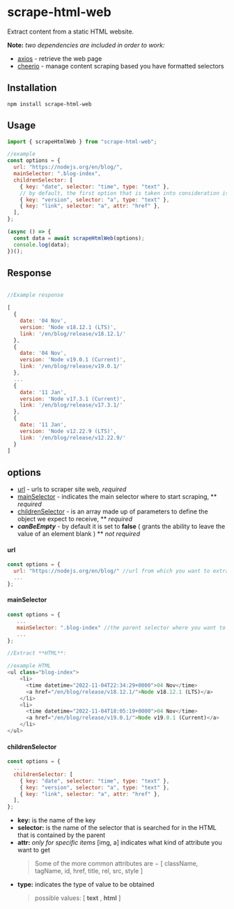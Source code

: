 # scrape-html-web

Extract content from a static HTML website.

**Note:**
_two dependencies are included in order to work:_
* [axios](https://www.npmjs.com/package/cheerio) - retrieve the web page
* [cheerio](https://www.npmjs.com/package/axios) - manage content scraping based you have formatted selectors

## Installation

```
npm install scrape-html-web
```

## Usage

```javascript
import { scrapeHtmlWeb } from "scrape-html-web";

//example
const options = {
  url: "https://nodejs.org/en/blog/",
  mainSelector: ".blog-index",
  childrenSelector: [
    { key: "date", selector: "time", type: "text" },
    // by default, the first option that is taken into consideration is att
    { key: "version", selector: "a", type: "text" },
    { key: "link", selector: "a", attr: "href" },
  ],
};

(async () => {
  const data = await scrapeHtmlWeb(options);
  console.log(data);
})();
```

## Response
```javascript

//Example response

[
  {
    date: '04 Nov',
    version: 'Node v18.12.1 (LTS)',
    link: '/en/blog/release/v18.12.1/'
  },
  {
    date: '04 Nov',
    version: 'Node v19.0.1 (Current)',
    link: '/en/blog/release/v19.0.1/'
  },
  ...
  {
    date: '11 Jan',
    version: 'Node v17.3.1 (Current)',
    link: '/en/blog/release/v17.3.1/'
  },
  {
    date: '11 Jan',
    version: 'Node v12.22.9 (LTS)',
    link: '/en/blog/release/v12.22.9/'
  }
]

```

## options

* [url](#url) - urls to scraper site web, _required_
* [mainSelector](#mainselector) - indicates the main selector where to start scraping, ** _required_
* [childrenSelector](#childrenselector) - is an array made up of parameters to define the object we expect to receive, ** _required_
* _**canBeEmpty**_ - by default it is set to **false** ( grants the ability to leave the value of an element blank ) ** _not required_
 
#### url
```javascript
const options = {
  url: "https://nodejs.org/en/blog/" //url from which you want to extrapolate the data,
  ...
};
```

#### mainSelector
```javascript
const options = {
   ...
   mainSelector: ".blog-index" //the parent selector where you want to start from,
   ...
};

//Extract **HTML**:

//example HTML
<ul class="blog-index">
    <li>
      <time datetime="2022-11-04T22:34:29+0000">04 Nov</time>
      <a href="/en/blog/release/v18.12.1/">Node v18.12.1 (LTS)</a>
    </li>
    <li>
      <time datetime="2022-11-04T18:05:19+0000">04 Nov</time>
      <a href="/en/blog/release/v19.0.1/">Node v19.0.1 (Current)</a>
    </li>
</ul>
```

#### childrenSelector
```javascript
const options = {
  ...
  childrenSelector: [
    { key: "date", selector: "time", type: "text" },
    { key: "version", selector: "a", type: "text" },
    { key: "link", selector: "a", attr: "href" },
  ],
};
```

- **key:** is the name of the key
- **selector:** is the name of the selector that is searched for in the HTML that is contained by the parent
- **attr:** _only for specific items_ [img, a] indicates what kind of attribute you want to get
  > Some of the more common attributes are − [ className, tagName, id, href, title, rel, src, style ]
- **type:** indicates the type of value to be obtained
  > possible values: [ **text** , **html** ]
